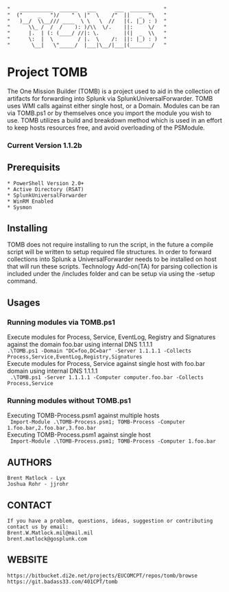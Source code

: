     "   ___________  ______   ___      ___  _______    "
    "  ("     _   ")/    " \ |"  \    /"  ||   _  "\   " 
    "   )__/  \\__/// ____  \ \   \  //   |(. |_) : )  "
    "      \\_ /  /  /    ): )/\\  \/.    ||:     \/   " 
    "      |.  | (: (____/ //|: \.        |(|  _  \\   " 
    "      \:  |  \        / |.  \    /:  ||: |_) : )  " 
    "       \__|   \"_____/  |___|\__/|___|(_______/   "

# Project TOMB
The One Mission Builder (TOMB) is a project used to aid in the collection of artifacts for forwarding into Splunk via SplunkUniversalForwarder. TOMB uses WMI calls against either single host, or a Domain. Modules can be ran via TOMB.ps1 or by themselves once you import the module you wish to use. TOMB utilizes a build and breakdown method which is used in an effort to keep hosts resources free, and avoid overloading of the PSModule.
### Current Version 1.1.2b

## Prerequisits
``` 
* PowerShell Version 2.0+
* Active Directory (RSAT)
* SplunkUniversalForwarder 
* WinRM Enabled
* Sysmon
```

## Installing
 
TOMB does not require installing to run the script, in the future a compile script will be written to setup required file structures. In order to forward collections into Splunk a UniversalForwarder needs to be installed on host that will run these scripts. Technology Add-on(TA) for parsing collection is included under the /includes folder and can be setup via using the -setup command. 


## Usages
### Running modules via TOMB.ps1
Execute modules for Process, Service, EventLog, Registry and Signatures against the domain foo.bar using internal DNS 1.1.1.1  
``` .\TOMB.ps1 -Domain "DC=foo,DC=bar" -Server 1.1.1.1 -Collects Process,Service,EventLog,Registry,Signatures ```  
Execute modules for Process, Service against single host with foo.bar domain using internal DNS 1.1.1.1  
``` .\TOMB.ps1 -Server 1.1.1.1 -Computer computer.foo.bar -Collects Process,Service```  
### Running modules without TOMB.ps1
Executing TOMB-Process.psm1 against multiple hosts  
``` Import-Module .\TOMB-Process.psm1; TOMB-Process -Computer 1.foo.bar,2.foo.bar,3.foo.bar```  
Executing TOMB-Process.psm1 against single host  
``` Import-Module .\TOMB-Process.psm1; TOMB-Process -Computer 1.foo.bar```  

## AUTHORS
    Brent Matlock - Lyx
    Joshua Rohr - jjrohr
## CONTACT
    If you have a problem, questions, ideas, suggestion or contributing contact us by email:
    Brent.W.Matlock.mil@mail.mil
    brent.matlock@gosplunk.com

## WEBSITE
    https://bitbucket.di2e.net/projects/EUCOMCPT/repos/tomb/browse
    https://git.badass33.com/401CPT/tomb
